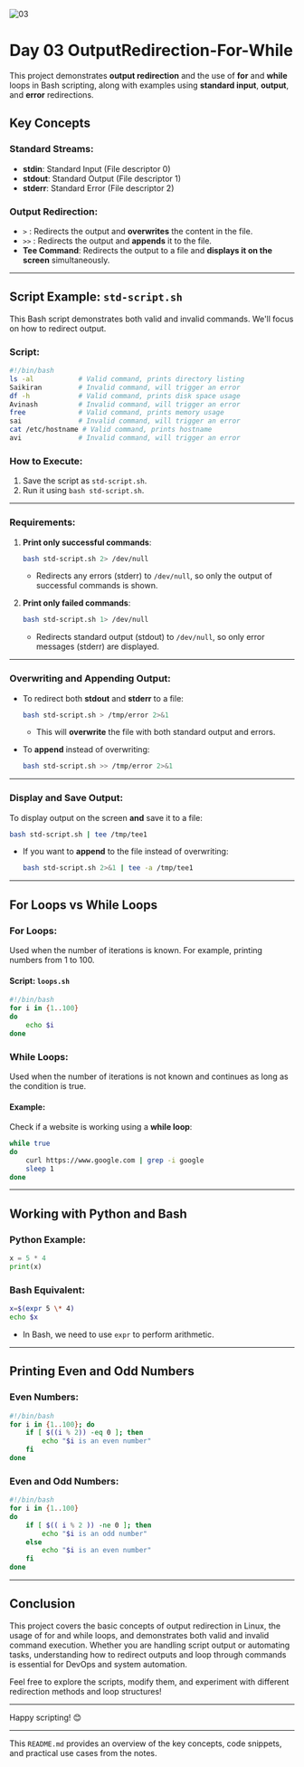 ![03](https://github.com/user-attachments/assets/6be236b3-3be1-4c2d-ade5-3341265b409d)

# Day 03 OutputRedirection-For-While

This project demonstrates **output redirection** and the use of **for** and **while** loops in Bash scripting, along with examples using **standard input**, **output**, and **error** redirections.

## Key Concepts

### Standard Streams:
- **stdin**: Standard Input (File descriptor 0)
- **stdout**: Standard Output (File descriptor 1)
- **stderr**: Standard Error (File descriptor 2)

### Output Redirection:
- `>` : Redirects the output and **overwrites** the content in the file.
- `>>` : Redirects the output and **appends** it to the file.
- **Tee Command**: Redirects the output to a file and **displays it on the screen** simultaneously.

---

## Script Example: `std-script.sh`

This Bash script demonstrates both valid and invalid commands. We'll focus on how to redirect output.

### Script:

```bash
#!/bin/bash
ls -al           # Valid command, prints directory listing
Saikiran         # Invalid command, will trigger an error
df -h            # Valid command, prints disk space usage
Avinash          # Invalid command, will trigger an error
free             # Valid command, prints memory usage
sai              # Invalid command, will trigger an error
cat /etc/hostname # Valid command, prints hostname
avi              # Invalid command, will trigger an error
```

### How to Execute:
1. Save the script as `std-script.sh`.
2. Run it using `bash std-script.sh`.

---

### Requirements:
1. **Print only successful commands**:
   ```bash
   bash std-script.sh 2> /dev/null
   ```
   - Redirects any errors (stderr) to `/dev/null`, so only the output of successful commands is shown.

2. **Print only failed commands**:
   ```bash
   bash std-script.sh 1> /dev/null
   ```
   - Redirects standard output (stdout) to `/dev/null`, so only error messages (stderr) are displayed.

---

### Overwriting and Appending Output:
- To redirect both **stdout** and **stderr** to a file:
  ```bash
  bash std-script.sh > /tmp/error 2>&1
  ```
  - This will **overwrite** the file with both standard output and errors.

- To **append** instead of overwriting:
  ```bash
  bash std-script.sh >> /tmp/error 2>&1
  ```

---

### Display and Save Output:
To display output on the screen **and** save it to a file:
```bash
bash std-script.sh | tee /tmp/tee1
```
- If you want to **append** to the file instead of overwriting:
  ```bash
  bash std-script.sh 2>&1 | tee -a /tmp/tee1
  ```

---

## For Loops vs While Loops

### For Loops:
Used when the number of iterations is known. For example, printing numbers from 1 to 100.

#### Script: `loops.sh`

```bash
#!/bin/bash
for i in {1..100}
do
    echo $i
done
```

### While Loops:
Used when the number of iterations is not known and continues as long as the condition is true.

#### Example:
Check if a website is working using a **while loop**:
```bash
while true
do
    curl https://www.google.com | grep -i google
    sleep 1
done
```

---

## Working with Python and Bash

### Python Example:
```python
x = 5 * 4
print(x)
```

### Bash Equivalent:
```bash
x=$(expr 5 \* 4)
echo $x
```
- In Bash, we need to use `expr` to perform arithmetic.

---

## Printing Even and Odd Numbers

### Even Numbers:
```bash
#!/bin/bash
for i in {1..100}; do
    if [ $((i % 2)) -eq 0 ]; then
        echo "$i is an even number"
    fi
done
```

### Even and Odd Numbers:
```bash
#!/bin/bash
for i in {1..100}
do
    if [ $(( i % 2 )) -ne 0 ]; then
        echo "$i is an odd number"
    else
        echo "$i is an even number"
    fi
done
```

---

## Conclusion

This project covers the basic concepts of output redirection in Linux, the usage of for and while loops, and demonstrates both valid and invalid command execution. Whether you are handling script output or automating tasks, understanding how to redirect outputs and loop through commands is essential for DevOps and system automation.

Feel free to explore the scripts, modify them, and experiment with different redirection methods and loop structures!

---

Happy scripting! 😊

--- 

This `README.md` provides an overview of the key concepts, code snippets, and practical use cases from the notes.
